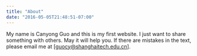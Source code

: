 ```yaml
---
title: "About"
date: "2016-05-05T21:48:51-07:00"
---
```


My name is Canyong Guo and this is my first website. I just want to share something with others. May it will help you. If there are mistakes in the text, please email me at [guocy@shanghaitech.edu.cn].
